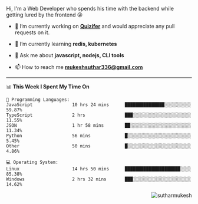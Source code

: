 Hi, I'm a Web Developer who spends his time with the backend while getting lured by the frontend 😜

- 🔭 I’m currently working on **[Quizifer](https://github.com/SutharMukesh/Quizifer/)** and would appreciate any pull requests on it.

- 🌱 I’m currently learning **redis, kubernetes**

- 💬 Ask me about **javascript, nodejs, CLI tools**

- 📫 How to reach me **mukeshsuthar336@gmail.com**

---
<!--START_SECTION:waka-->
📊 **This Week I Spent My Time On** 

```text
💬 Programming Languages: 
JavaScript               10 hrs 24 mins      ███████████████░░░░░░░░░░   59.87% 
TypeScript               2 hrs               ███░░░░░░░░░░░░░░░░░░░░░░   11.55% 
JSON                     1 hr 58 mins        ██░░░░░░░░░░░░░░░░░░░░░░░   11.34% 
Python                   56 mins             █░░░░░░░░░░░░░░░░░░░░░░░░   5.45% 
Other                    50 mins             █░░░░░░░░░░░░░░░░░░░░░░░░   4.86%

💻 Operating System: 
Linux                    14 hrs 50 mins      █████████████████████░░░░   85.38% 
Windows                  2 hrs 32 mins       ███░░░░░░░░░░░░░░░░░░░░░░   14.62%

```


<!--END_SECTION:waka-->

<p align="right"> <img src="https://komarev.com/ghpvc/?username=sutharmukesh&label=Profile%20views&color=0e75b6&style=flat" alt="sutharmukesh" /> </p>

